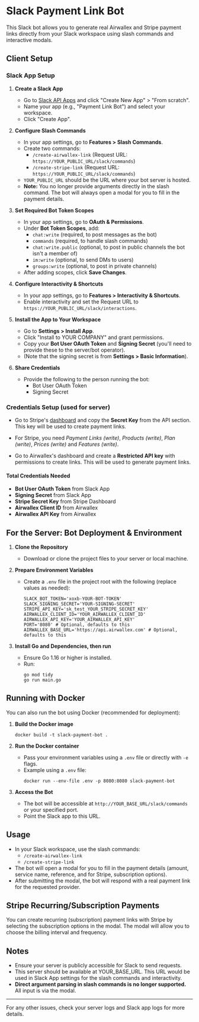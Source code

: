 # Slack Payment Link Bot

This Slack bot allows you to generate real Airwallex and Stripe payment links directly from your Slack workspace using slash commands and interactive modals.

## Client Setup

### Slack App Setup

1. **Create a Slack App**
   - Go to [Slack API Apps](https://api.slack.com/apps) and click "Create New App" > "From scratch".
   - Name your app (e.g., "Payment Link Bot") and select your workspace.
   - Click "Create App".

2. **Configure Slash Commands**
   - In your app settings, go to **Features > Slash Commands**.
   - Create two commands:
     - `/create-airwallex-link` (Request URL: `https://YOUR_PUBLIC_URL/slack/commands`)
     - `/create-stripe-link` (Request URL: `https://YOUR_PUBLIC_URL/slack/commands`)
   - `YOUR_PUBLIC_URL` should be the URL where your bot server is hosted.
   - **Note:** You no longer provide arguments directly in the slash command. The bot will always open a modal for you to fill in the payment details.

3. **Set Required Bot Token Scopes**
   - In your app settings, go to **OAuth & Permissions**.
   - Under **Bot Token Scopes**, add:
     - `chat:write` (required, to post messages as the bot)
     - `commands` (required, to handle slash commands)
     - `chat:write.public` (optional, to post in public channels the bot isn't a member of)
     - `im:write` (optional, to send DMs to users)
     - `groups:write` (optional, to post in private channels)
   - After adding scopes, click **Save Changes**.

4. **Configure Interactivity & Shortcuts**
   - In your app settings, go to **Features > Interactivity & Shortcuts**.
   - Enable interactivity and set the Request URL to `https://YOUR_PUBLIC_URL/slack/interactions`.

5. **Install the App to Your Workspace**
   - Go to **Settings > Install App**.
   - Click "Install to YOUR COMPANY" and grant permissions.
   - Copy your **Bot User OAuth Token** and **Signing Secret** (you'll need to provide these to the server/bot operator).
   - (Note that the signing secret is from **Settings > Basic Information**).

6. **Share Credentials**
   - Provide the following to the person running the bot:
     - Bot User OAuth Token
     - Signing Secret

### Credentials Setup (used for server)
 - Go to Stripe's [dashboard](https://dashboard.stripe.com) and copy the **Secret Key** from the API section. This key will be used to create payment links.
 - For Stripe, you need *Payment Links (write)*, *Products (write)*, *Plan (write)*, *Prices (write)* and *Features (write)*.

 - Go to Airwallex's dashboard and create a **Restricted API key** with permissions to create links. This will be used to generate payment links.

#### Total Credentials Needed
 - **Bot User OAuth Token** from Slack App
 - **Signing Secret** from Slack App
 - **Stripe Secret Key** from Stripe Dashboard
 - **Airwallex Client ID** from Airwallex
 - **Airwallex API Key** from Airwallex

## For the Server: Bot Deployment & Environment

1. **Clone the Repository**
   - Download or clone the project files to your server or local machine.

2. **Prepare Environment Variables**
   - Create a `.env` file in the project root with the following (replace values as needed):
     ```
     SLACK_BOT_TOKEN='xoxb-YOUR-BOT-TOKEN'
     SLACK_SIGNING_SECRET='YOUR-SIGNING-SECRET'
     STRIPE_API_KEY='sk_test_YOUR_STRIPE_SECRET_KEY'
     AIRWALLEX_CLIENT_ID='YOUR_AIRWALLEX_CLIENT_ID'
     AIRWALLEX_API_KEY='YOUR_AIRWALLEX_API_KEY'
     PORT='8080' # Optional, defaults to this
     AIRWALLEX_BASE_URL='https://api.airwallex.com' # Optional, defaults to this
     ```

3. **Install Go and Dependencies, then run**
   - Ensure Go 1.16 or higher is installed.
   - Run:
     ```
     go mod tidy
     go run main.go
     ```

## Running with Docker

You can also run the bot using Docker (recommended for deployment):

1. **Build the Docker image**
   ```
   docker build -t slack-payment-bot .
   ```

2. **Run the Docker container**
   - Pass your environment variables using a `.env` file or directly with `-e` flags.
   - Example using a `.env` file:
     ```
     docker run --env-file .env -p 8080:8080 slack-payment-bot
     ```

3. **Access the Bot**
   - The bot will be accessible at `http://YOUR_BASE_URL/slack/commands` or your specified port.
   - Point the Slack app to this URL.

## Usage
- In your Slack workspace, use the slash commands:
  - `/create-airwallex-link`
  - `/create-stripe-link`
- The bot will open a modal for you to fill in the payment details (amount, service name, reference, and for Stripe, subscription options).
- After submitting the modal, the bot will respond with a real payment link for the requested provider.

## Stripe Recurring/Subscription Payments
You can create recurring (subscription) payment links with Stripe by selecting the subscription options in the modal. The modal will allow you to choose the billing interval and frequency.

## Notes
- Ensure your server is publicly accessible for Slack to send requests.
- This server should be available at YOUR_BASE_URL. This URL would be used in Slack App settings for the slash commands and interactivity.
- **Direct argument parsing in slash commands is no longer supported.** All input is via the modal.

---

For any other issues, check your server logs and Slack app logs for more details.